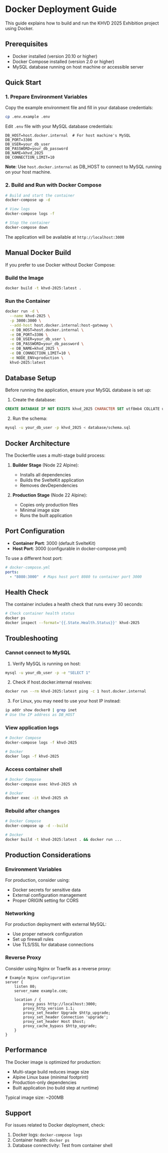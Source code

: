 # Docker Deployment Guide

This guide explains how to build and run the KHVD 2025 Exhibition project using Docker.

## Prerequisites

- Docker installed (version 20.10 or higher)
- Docker Compose installed (version 2.0 or higher)
- MySQL database running on host machine or accessible server

## Quick Start

### 1. Prepare Environment Variables

Copy the example environment file and fill in your database credentials:

```bash
cp .env.example .env
```

Edit `.env` file with your MySQL database credentials:

```env
DB_HOST=host.docker.internal  # For host machine's MySQL
DB_PORT=3306
DB_USER=your_db_user
DB_PASSWORD=your_db_password
DB_NAME=khvd_2025
DB_CONNECTION_LIMIT=10
```

**Note**: Use `host.docker.internal` as DB_HOST to connect to MySQL running on your host machine.

### 2. Build and Run with Docker Compose

```bash
# Build and start the container
docker-compose up -d

# View logs
docker-compose logs -f

# Stop the container
docker-compose down
```

The application will be available at `http://localhost:3000`

## Manual Docker Build

If you prefer to use Docker without Docker Compose:

### Build the Image

```bash
docker build -t khvd-2025:latest .
```

### Run the Container

```bash
docker run -d \
  --name khvd-2025 \
  -p 3000:3000 \
  --add-host host.docker.internal:host-gateway \
  -e DB_HOST=host.docker.internal \
  -e DB_PORT=3306 \
  -e DB_USER=your_db_user \
  -e DB_PASSWORD=your_db_password \
  -e DB_NAME=khvd_2025 \
  -e DB_CONNECTION_LIMIT=10 \
  -e NODE_ENV=production \
  khvd-2025:latest
```

## Database Setup

Before running the application, ensure your MySQL database is set up:

1. Create the database:
```sql
CREATE DATABASE IF NOT EXISTS khvd_2025 CHARACTER SET utf8mb4 COLLATE utf8mb4_unicode_ci;
```

2. Run the schema:
```bash
mysql -u your_db_user -p khvd_2025 < database/schema.sql
```

## Docker Architecture

The Dockerfile uses a multi-stage build process:

1. **Builder Stage** (Node 22 Alpine):
   - Installs all dependencies
   - Builds the SvelteKit application
   - Removes devDependencies

2. **Production Stage** (Node 22 Alpine):
   - Copies only production files
   - Minimal image size
   - Runs the built application

## Port Configuration

- **Container Port**: 3000 (default SvelteKit)
- **Host Port**: 3000 (configurable in docker-compose.yml)

To use a different host port:

```yaml
# docker-compose.yml
ports:
  - "8080:3000"  # Maps host port 8080 to container port 3000
```

## Health Check

The container includes a health check that runs every 30 seconds:

```bash
# Check container health status
docker ps
docker inspect --format='{{.State.Health.Status}}' khvd-2025
```

## Troubleshooting

### Cannot connect to MySQL

1. Verify MySQL is running on host:
```bash
mysql -u your_db_user -p -e "SELECT 1"
```

2. Check if host.docker.internal resolves:
```bash
docker run --rm khvd-2025:latest ping -c 1 host.docker.internal
```

3. For Linux, you may need to use your host IP instead:
```bash
ip addr show docker0 | grep inet
# Use the IP address as DB_HOST
```

### View application logs

```bash
# Docker Compose
docker-compose logs -f khvd-2025

# Docker
docker logs -f khvd-2025
```

### Access container shell

```bash
# Docker Compose
docker-compose exec khvd-2025 sh

# Docker
docker exec -it khvd-2025 sh
```

### Rebuild after changes

```bash
# Docker Compose
docker-compose up -d --build

# Docker
docker build -t khvd-2025:latest . && docker run ...
```

## Production Considerations

### Environment Variables

For production, consider using:
- Docker secrets for sensitive data
- External configuration management
- Proper ORIGIN setting for CORS

### Networking

For production deployment with external MySQL:
- Use proper network configuration
- Set up firewall rules
- Use TLS/SSL for database connections

### Reverse Proxy

Consider using Nginx or Traefik as a reverse proxy:

```nginx
# Example Nginx configuration
server {
    listen 80;
    server_name example.com;

    location / {
        proxy_pass http://localhost:3000;
        proxy_http_version 1.1;
        proxy_set_header Upgrade $http_upgrade;
        proxy_set_header Connection 'upgrade';
        proxy_set_header Host $host;
        proxy_cache_bypass $http_upgrade;
    }
}
```

## Performance

The Docker image is optimized for production:
- Multi-stage build reduces image size
- Alpine Linux base (minimal footprint)
- Production-only dependencies
- Built application (no build step at runtime)

Typical image size: ~200MB

## Support

For issues related to Docker deployment, check:
1. Docker logs: `docker-compose logs`
2. Container health: `docker ps`
3. Database connectivity: Test from container shell
